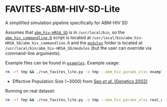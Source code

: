 # FAVITES-ABM-HIV-SD-Lite
A simplified simulation pipeline specifically for ABM-HIV SD

Assumes that [`abm_hiv-HRSA_SD`](https://github.com/mathematica-pub/abm_hiv/tree/HRSA_SD) is in `/usr/local/bin`, so the [`abm_hiv_commandline.R`](https://github.com/mathematica-pub/abm_hiv/blob/HRSA_SD/abm_hiv_commandline.R) script is located at `/usr/local/bin/abm_hiv-HRSA_SD/abm_hiv_commandline.R` and the [`modules`](https://github.com/mathematica-pub/abm_hiv/tree/HRSA_SD/modules) folder is located at `/usr/local/bin/abm_hiv-HRSA_SD/modules` (but the user can override via command-line arguments).

Example files can be found in [`examples`](examples). Example usage:

```bash
rm -rf tmp && ./run_favites_lite.py -o tmp --abm_hiv_params_xlsx example/data.xlsx --abm_hiv_trans_start .25 --abm_hiv_trans_end .5 --abm_hiv_trans_time 25 --sample_time_probs_csv example/time_probs.csv --abm_hiv_sd_demographics_csv example/demographics.csv --coatran_eff_pop_size 3000 --time_tree_seed example/seed_tree.nwk --mutation_rate_loc 0.0000667 --mutation_rate_scale 0.000041667 --time_tree_tmrca 1938.34 --sim_start_time 2015
```
* Effective Population Size (~3000) from [Seo *et al*. (Genetics 2002)](https://doi.org/10.1093/genetics/160.4.1283)

Running on real dataset:

```bash
rm -rf tmp && ./run_favites_lite.py -o tmp --abm_hiv_params_xlsx real_data/data.xlsx --abm_hiv_trans_start .25 --abm_hiv_trans_end .5 --abm_hiv_trans_time 25 --sample_time_probs_csv real_data/time_probs.csv --abm_hiv_sd_demographics_csv real_data/demographics.csv --coatran_eff_pop_size 3000 --time_tree_seed real_data/seed_tree.nwk --mutation_rate_loc 0.00055 --mutation_rate_scale 0.0005 --time_tree_tmrca 1938.34 --sim_start_time 2019
```
